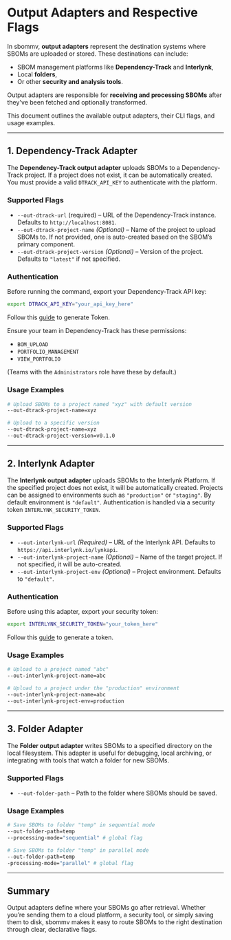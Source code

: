 # Output Adapters and Respective Flags

In sbommv, **output adapters** represent the destination systems where SBOMs are uploaded or stored. These destinations can include:

- SBOM management platforms like **Dependency-Track** and **Interlynk**,  
- Local **folders**,
- Or other **security and analysis tools**.

Output adapters are responsible for **receiving and processing SBOMs** after they've been fetched and optionally transformed.

This document outlines the available output adapters, their CLI flags, and usage examples.

---

## 1. Dependency-Track Adapter

The **Dependency-Track output adapter** uploads SBOMs to a Dependency-Track project. If a project does not exist, it can be automatically created. You must provide a valid `DTRACK_API_KEY` to authenticate with the platform.

### Supported Flags

- `--out-dtrack-url` (required) – URL of the Dependency-Track instance. Defaults to `http://localhost:8081`.  
- `--out-dtrack-project-name` *(Optional)* – Name of the project to upload SBOMs to. If not provided, one is auto-created based on the SBOM’s primary component.
- `--out-dtrack-project-version` *(Optional)* – Version of the project. Defaults to `"latest"` if not specified.

### Authentication

Before running the command, export your Dependency-Track API key:

```bash
export DTRACK_API_KEY="your_api_key_here"
```

Follow this [guide](https://github.com/interlynk-io/sbommv/blob/v0.0.3/examples/github_dtrack_examples.md) to generate Token.

Ensure your team in Dependency-Track has these permissions:

- `BOM_UPLOAD`  
- `PORTFOLIO_MANAGEMENT`  
- `VIEW_PORTFOLIO`  

(Teams with the `Administrators` role have these by default.)

### Usage Examples

```bash
# Upload SBOMs to a project named "xyz" with default version
--out-dtrack-project-name=xyz

# Upload to a specific version
--out-dtrack-project-name=xyz
--out-dtrack-project-version=v0.1.0
```

---

## 2. Interlynk Adapter

The **Interlynk output adapter** uploads SBOMs to the Interlynk Platform. If the specified project does not exist, it will be automatically created. Projects can be assigned to environments such as `"production"` or `"staging"`. By default environment is `"default"`. Authentication is handled via a security token `INTERLYNK_SECURITY_TOKEN`.

### Supported Flags

- `--out-interlynk-url` *(Required)* – URL of the Interlynk API. Defaults to `https://api.interlynk.io/lynkapi`.  
- `--out-interlynk-project-name` *(Optional)* – Name of the target project. If not specified, it will be auto-created.  
- `--out-interlynk-project-env` *(Optional)* – Project environment. Defaults to `"default"`.

### Authentication

Before using this adapter, export your security token:

```bash
export INTERLYNK_SECURITY_TOKEN="your_token_here"
```

Follow this [guide](https://github.com/interlynk-io/sbommv/blob/v0.0.3/docs/getting_started.md#2-configuring-interlynk-authentication) to generate a token.

### Usage Examples

```bash
# Upload to a project named "abc"
--out-interlynk-project-name=abc

# Upload to a project under the "production" environment
--out-interlynk-project-name=abc
--out-interlynk-project-env=production
```

---

## 3. Folder Adapter

The **Folder output adapter** writes SBOMs to a specified directory on the local filesystem. This adapter is useful for debugging, local archiving, or integrating with tools that watch a folder for new SBOMs.

### Supported Flags

- `--out-folder-path` – Path to the folder where SBOMs should be saved.  

### Usage Examples

```bash
# Save SBOMs to folder "temp" in sequential mode
--out-folder-path=temp
--processing-mode="sequential" # global flag

# Save SBOMs to folder "temp" in parallel mode
--out-folder-path=temp
-processing-mode="parallel" # global flag
```

---

## Summary

Output adapters define where your SBOMs go after retrieval. Whether you’re sending them to a cloud platform, a security tool, or simply saving them to disk, sbommv makes it easy to route SBOMs to the right destination through clear, declarative flags.
